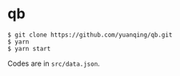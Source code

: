 # qb

```
$ git clone https://github.com/yuanqing/qb.git
$ yarn
$ yarn start
```

Codes are in `src/data.json`.
